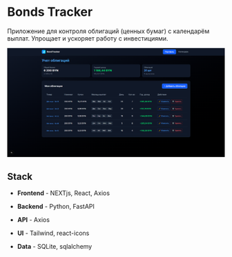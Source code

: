 # Bonds Tracker 

Приложение для контроля облигаций (ценных бумаг) с календарём выплат. Упрощает и ускоряет работу с инвестициями.

![img](screen.png)

## Stack
- **Frontend** - NEXTjs, React, Axios

- **Backend** - Python, FastAPI

- **API** - Axios

- **UI** - Tailwind, react-icons

- **Data** - SQLite, sqlalchemy